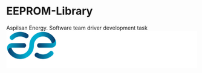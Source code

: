 # EEPROM-Library
Aspilsan Energy. Software team driver development task
![aspilsan-en-white](aspilsan-en-white.svg)

